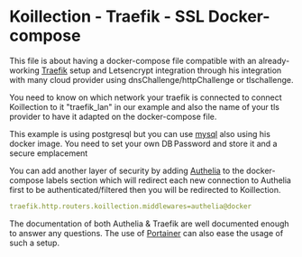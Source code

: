 # Koillection - Traefik - SSL Docker-compose

This file is about having a docker-compose file compatible with an already-working [Traefik](https://doc.traefik.io/traefik/) setup and Letsencrypt integration through his integration with many cloud provider using dnsChallenge/httpChallenge or tlschallenge.


You need to know on which network your traefik is connected to connect Koillection to it "traefik_lan" in our example and also the name of your tls provider to have it adapted on the docker-compose file.

This example is using postgresql but you can use [mysql](https://hub.docker.com/_/mysql) also using his docker image. 
You need to set your own DB Password and store it and a secure emplacement

You can add another layer of security by adding [Authelia](https://www.authelia.com) to the docker-compose labels section which will redirect each new connection to Authelia first to be authenticated/filtered then you will be redirected to Koillection.

```yaml
traefik.http.routers.koillection.middlewares=authelia@docker
```

The documentation of both Authelia & Traefik are well documented enough to answer any questions.
The use of [Portainer](https://www.portainer.io) can also ease the usage of such a setup.
